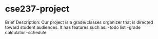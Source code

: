 # cse237-project
Brief Description:
Our project is a grade/classes organizer that is directed toward student audiences.  It has features such as:
-todo list
-grade calculator
-schedule
